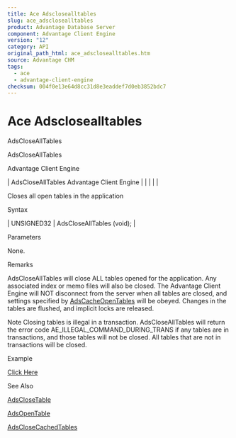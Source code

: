 ```yaml
---
title: Ace Adsclosealltables
slug: ace_adsclosealltables
product: Advantage Database Server
component: Advantage Client Engine
version: "12"
category: API
original_path_html: ace_adsclosealltables.htm
source: Advantage CHM
tags:
  - ace
  - advantage-client-engine
checksum: 004f0e13e64d8cc31d8e3eaddef7d0eb3852bdc7
---
```


# Ace Adsclosealltables

AdsCloseAllTables

AdsCloseAllTables

Advantage Client Engine

| AdsCloseAllTables  Advantage Client Engine |  |  |  |  |

Closes all open tables in the application

Syntax

| UNSIGNED32 | AdsCloseAllTables (void); |

Parameters

None.

Remarks

AdsCloseAllTables will close ALL tables opened for the application. Any associated index or memo files will also be closed. The Advantage Client Engine will NOT disconnect from the server when all tables are closed, and settings specified by [AdsCacheOpenTables](ace_adscacheopentables.md) will be obeyed. Changes in the tables are flushed, and implicit locks are released.

Note Closing tables is illegal in a transaction. AdsCloseAllTables will return the error code AE\_ILLEGAL\_COMMAND\_DURING\_TRANS if any tables are in transactions, and those tables will not be closed. All tables that are not in transactions will be closed.

Example

[Click Here](ace_examples.md#adsclosealltablesexample)

See Also

[AdsCloseTable](ace_adsclosetable.md)

[AdsOpenTable](ace_adsopentable.md)

[AdsCloseCachedTables](ace_adsclosecachedtables.md)
